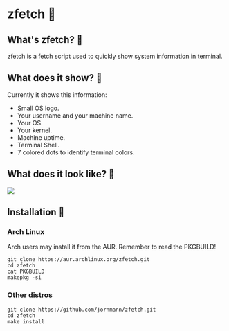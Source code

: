 # zfetch 📜
## What's zfetch? 🤔
zfetch is a fetch script used to quickly show system information in terminal.
## What does it show? 🤔
Currently it shows this information:
- Small OS logo.
- Your username and your machine name.
- Your OS.
- Your kernel.
- Machine uptime.
- Terminal Shell.
- 7 colored dots to identify terminal colors.
## What does it look like? 🤔
![](https://media.discordapp.net/attachments/932964227956756501/951039455769280542/unknown.png)
## Installation 🔧
### Arch Linux
Arch users may install it from the AUR.
Remember to read the PKGBUILD!
```
git clone https://aur.archlinux.org/zfetch.git
cd zfetch
cat PKGBUILD
makepkg -si
```
### Other distros
```
git clone https://github.com/jornmann/zfetch.git
cd zfetch
make install
```
